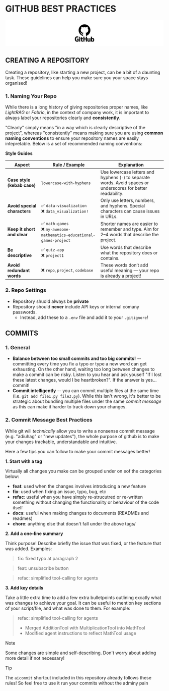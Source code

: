 # GITHUB BEST PRACTICES

![GitHub Banner](./assets/github-banner.png)

## CREATING A REPOSITORY

Creating a repository, like starting a new project, can be a bit of a daunting task. These guidelines can help you make sure you your space stays organised!

### 1. Naming Your Repo

While there is a long history of giving repositories proper names, like _LightRAG_ or _Fabric_, in the context of company work, it is important to always label your repositories clearly and **consistently**.

"Clearly" simply means "in a way which is clearly descriptive of the project", whereas "consistently" means making sure you are using **common naming conventions** to ensure your repository names are easily intepretable. Below is a set of recommended naming conventions:

**Style Guides**

| **Aspect**                                   | **Rule / Example**                                                     | **Explanation**                                                                                                |
| -------------------------------------------- | ---------------------------------------------------------------------- | -------------------------------------------------------------------------------------------------------------- |
| **Case style (kebab case)**                               | `lowercase-with-hyphens`                                               | Use lowercase letters and hyphens (`-`) to separate words. Avoid spaces or underscores for better readability. |
| **Avoid special characters**                 | ✅ `data-visualization`<br>❌ `data_visualization!`                      | Only use letters, numbers, and hyphens. Special characters can cause issues in URLs.                           |
| **Keep it short and clear**                  | ✅ `math-games`<br>❌ `my-awesome-mathematics-educational-games-project` | Shorter names are easier to remember and type. Aim for 2–4 words that describe the project.                    |
| **Be descriptive**                           | ✅ `quiz-app`<br>❌ `project1`                                           | Use words that describe what the repository does or contains.                                                  |
| **Avoid redundant words**                    | ❌ `repo`, `project`, `codebase`                                        | These words don’t add useful meaning — your repo is already a project!                                         |


### 2. Repo Settings

- Repository shuold always be **private**
- Repository should **never** include API keys or internal comany passwords.
    - Instead, add these to a `.env` file and add it to your `.gitignore`!


## COMMITS

### 1. General

- **Balance between too small commits and too big commits!** -- committing every time you fix a typo or type a new word can get exhausting. On the other hand, waiting too long between changes to make a commit can be risky. Listen to you hear and ask youself "If I lost these latest changes, would I be heartbroken?". If the answer is yes... commit!
- **Commit intelligently** -- you can commit multiple files at the same time (i.e. `git add file1.py file3.py`). While this isn't wrong, it's better to be strategic about bundling multiple files under the same _commit message_ as this can make it harder to track down your changes.


### 2. Commit Message Best Practices

While git will _technically_ allow you to write a nonsense commit message (e.g. "adiuhag" or "new updates"), the whole purpose of github is to make your changes trackable, understandable and intuitive.

Here a few tips you can follow to make your commit messages better!

**1. Start with a tag**

Virtually all changes you make can be grouped under on eof the categories below:

- **feat**: used when the changes involves introducing a new feature
- **fix**: used when fixing an issue, typo, bug, etc
- **refac**: useful when you have simply re-strucutred or re-written something without changing the functionality or behaviour of the code itself
- **docs**: useful when making changes to documents (READMEs and readmes)
- **chore**: anything else that doesn't fall under the above tags/


**2. Add a one-line summary**

Think purpose! Describe briefly the issue that was fixed, or the feature that was added. Examples:

> fix: fixed typo at paragraph 2

> feat: unsubscribe button

> refac: simplified tool-calling for agents

**3. Add key details**

Take a little extra time to add a few extra bulletpoints outlining excatly what was changes to achieve your goal. It can be useful to mention key sections of your script/file, and what was done to them. For example:

> refac: simplified tool-calling for agents
> - Merged AdditionTool with MultiplicationTool into MathTool
> - Modified agent instructions to reflect MathTool usage

> [!NOTE]
> Some changes are simple and self-describing. Don't worry about adding more detail if not necessary!


> [!TIP]
> The `aicommit` shortcut included in this repository already follows these rules! So feel free to use it run your commits without the adminy pain






